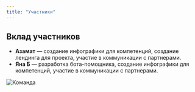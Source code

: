 ```yaml
---
title: "Участники"
---
```


## Вклад участников

- **Азамат** — создание инфографики для компетенций, создание лендинга для проекта, участие в коммуникации с партнерами.
- **Яна Б** — разработка бота-помощника,  создание инфографики для компетенций,  участие в коммуникации с партнерами.

![Команда](/images/photo_2024-12-19_23-42-10_1.jpg)

